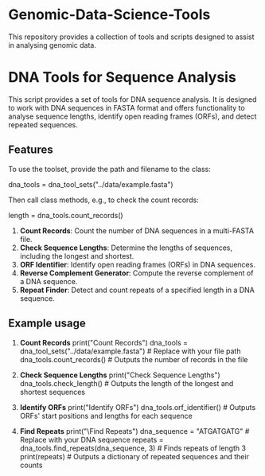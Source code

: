 # Genomic-Data-Science-Tools
This repository provides a collection of tools and scripts designed to assist in analysing genomic data.

# DNA Tools for Sequence Analysis

This script provides a set of tools for DNA sequence analysis. It is designed to work with DNA sequences in FASTA format and offers functionality to analyse sequence lengths, identify open reading frames (ORFs), and detect repeated sequences.

## Features

To use the toolset, provide the path and filename to the class:

dna_tools = dna_tool_sets("../data/example.fasta")

Then call class methods, e.g., to check the count records:

length = dna_tools.count_records()

1. **Count Records**: Count the number of DNA sequences in a multi-FASTA file.
2. **Check Sequence Lengths**: Determine the lengths of sequences, including the longest and shortest.
3. **ORF Identifier**: Identify open reading frames (ORFs) in DNA sequences.
4. **Reverse Complement Generator**: Compute the reverse complement of a DNA sequence.
5. **Repeat Finder**: Detect and count repeats of a specified length in a DNA sequence.

## Example usage

1. **Count Records**
  print("Count Records")
  dna_tools = dna_tool_sets("../data/example.fasta")  # Replace with your file path
  dna_tools.count_records()  # Outputs the number of records in the file

2. **Check Sequence Lengths**
  print("Check Sequence Lengths")
  dna_tools.check_length()  # Outputs the length of the longest and shortest sequences

3. **Identify ORFs**
  print("Identify ORFs")
  dna_tools.orf_identifier()  # Outputs ORFs' start positions and lengths for each sequence

4. **Find Repeats**
  print("\Find Repeats")
  dna_sequence = "ATGATGATG"  # Replace with your DNA sequence
  repeats = dna_tools.find_repeats(dna_sequence, 3)  # Finds repeats of length 3
  print(repeats)  # Outputs a dictionary of repeated sequences and their counts
